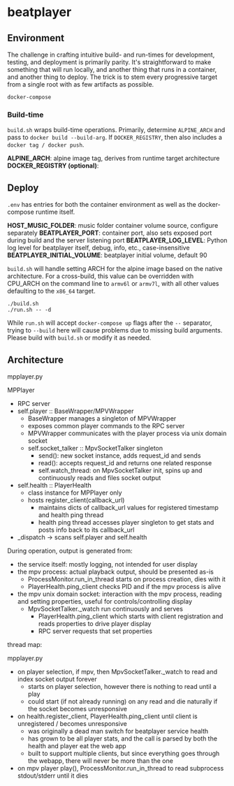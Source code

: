 # beatplayer 

## Environment 

The challenge in crafting intuitive build- and run-times for development,
testing, and deployment is primarily parity. It's straightforward to make 
something that will run locally, and another thing that runs in a container,
and another thing to deploy. The trick is to stem every progressive target 
from a single root with as few artifacts as possible. 


`docker-compose` 
### Build-time 

`build.sh` wraps build-time operations. Primarily, determine `ALPINE_ARCH` and
pass to `docker build --build-arg`. If `DOCKER_REGISTRY`, then also includes 
a `docker tag / docker push`.

**ALPINE_ARCH**: alpine image tag, derives from runtime target architecture 
**DOCKER_REGISTRY (optional)**: 

## Deploy 

`.env` has entries for both the container environment as well as the docker-compose 
runtime itself. 

**HOST_MUSIC_FOLDER**: music folder container volume source, configure separately 
**BEATPLAYER_PORT**: container port, also sets exposed port during build and the server listening port
**BEATPLAYER_LOG_LEVEL**: Python log level for beatplayer itself, debug, info, etc., case-insensitive
**BEATPLAYER_INITIAL_VOLUME**: beatplayer initial volume, default 90 

`build.sh` will handle setting ARCH for the alpine image based on the native architecture.
For a cross-build, this value can be overridden with CPU_ARCH on the command line 
to `armv6l` or `armv7l`, with all other values defaulting to the `x86_64` target.

```
./build.sh 
./run.sh -- -d
```

While `run.sh` will accept `docker-compose up` flags after the `--` separator, 
trying to `--build` here will cause problems due to missing build arguments. Please 
build with `build.sh` or modify it as needed.

## Architecture 

mpplayer.py 

MPPlayer 
  - RPC server
  - self.player :: BaseWrapper/MPVWrapper   
    - BaseWrapper manages a singleton of MPVWrapper 
    - exposes common player commands to the RPC server 
    - MPVWrapper communicates with the player process via unix domain socket 
    - self.socket_talker :: MpvSocketTalker singleton 
      - send(): new socket instance, adds request_id and sends
      - read(): accepts request_id and returns one related response
      - self.watch_thread: on MpvSocketTalker init, spins up and continuously reads and files socket output
  - self.health :: PlayerHealth
    - class instance for MPPlayer only
    - hosts register_client(callback_url)
      - maintains dicts of callback_url values for registered timestamp and health ping thread 
      - health ping thread accesses player singleton to get stats and posts info back to its callback_url
  - \_dispatch -> scans self.player and self.health 

During operation, output is generated from:
  - the service itself: mostly logging, not intended for user display 
  - the mpv process: actual playback output, should be presented as-is 
    - ProcessMonitor.run_in_thread starts on process creation, dies with it
    - PlayerHealth.ping_client checks PID and if the mpv process is alive 
  - the mpv unix domain socket: interaction with the mpv process, reading and setting properties, useful for controls/controlling display 
    - MpvSocketTalker.\_watch run continuously and serves 
      - PlayerHealth.ping_client which starts with client registration and reads properties to drive player display 
      - RPC server requests that set properties

thread map:

mpplayer.py 
  - on player selection, if mpv, then MpvSocketTalker.\_watch to read and index socket output forever 
    - starts on player selection, however there is nothing to read until a play 
    - could start (if not already running) on any read and die naturally if the socket becomes unresponsive 
  - on health.register_client, PlayerHealth.ping_client until client is unregistered / becomes unresponsive 
    - was originally a dead man switch for beatplayer service health 
    - has grown to be all player stats, and the call is parsed by both the health and player eat the web app 
    - built to support multiple clients, but since everything goes through the webapp, there will never be more than the one 
  - on mpv player play(), ProcessMonitor.run_in_thread to read subprocess stdout/stderr until it dies 
